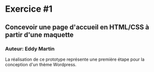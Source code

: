 # Exercice #1
## Concevoir une page d'accueil en HTML/CSS à partir d'une maquette
### Auteur: Eddy Martin
La réalisation de ce prototype représente une première étape pour la conception d'un thème Wordpress.